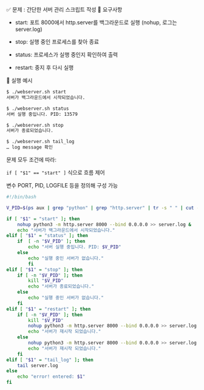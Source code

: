 ✅ 문제 : 간단한 서버 관리 스크립트 작성
🔧 요구사항
- start: 포트 8000에서 http.server를 백그라운드로 실행 (nohup, 로그는 server.log)

- stop: 실행 중인 프로세스를 찾아 종료

- status: 프로세스가 실행 중인지 확인하여 출력

- restart: 중지 후 다시 실행

🎯 실행 예시
```bash
$ ./webserver.sh start
서버가 백그라운드에서 시작되었습니다.

$ ./webserver.sh status
서버 실행 중입니다. PID: 13579

$ ./webserver.sh stop
서버가 종료되었습니다.

$ ./webserver.sh tail_log
… log message 확인
```

문제 모두 조건에 따라:

`if [ "$1" == "start" ]` 식으로 흐름 제어

변수 PORT, PID, LOGFILE 등을 정의해 구성 가능


```bash
#!/bin/bash

V_PID=$(ps aux | grep "python" | grep "http.server" | tr -s " " | cut -d" " -f2)

if [ "$1" = "start" ]; then
	nohup python3 -m http.server 8000 --bind 0.0.0.0 >> server.log &
	echo "서버가 백그라운드에서 시작되었습니다."
elif [ "$1" = "status" ]; then
	if  [ -n "$V_PID" ]; then
		echo "서버 실행 중입니다. PID: $V_PID"
	else
		echo "실행 중인 서버가 없습니다."
        fi
elif [ "$1" = "stop" ]; then
	if [ -n "$V_PID" ]; then
		kill "$V_PID"
		echo "서버가 종료되었습니다."
	else
		echo "실행 중인 서버가 없습니다."
	fi
elif [ "$1" = "restart" ]; then
	if [ -n "$V_PID" ]; then
		kill "$V_PID"
		nohup python3 -m http.server 8000 --bind 0.0.0.0 >> server.log &
		echo "서버가 재시작 되었습니다."
	else
		nohup python3 -m http.server 8000 --bind 0.0.0.0 >> server.log &
		echo "서버가 재시작 되었습니다."
	fi
elif [ "$1" = "tail_log" ]; then
	tail server.log
else
	echo "error! entered: $1"
fi
```